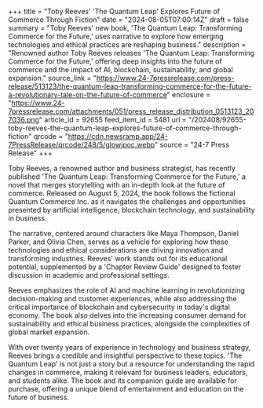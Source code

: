 +++
title = "Toby Reeves' 'The Quantum Leap' Explores Future of Commerce Through Fiction"
date = "2024-08-05T07:00:14Z"
draft = false
summary = "Toby Reeves' new book, 'The Quantum Leap: Transforming Commerce for the Future,' uses narrative to explore how emerging technologies and ethical practices are reshaping business."
description = "Renowned author Toby Reeves releases 'The Quantum Leap: Transforming Commerce for the Future,' offering deep insights into the future of commerce and the impact of AI, blockchain, sustainability, and global expansion."
source_link = "https://www.24-7pressrelease.com/press-release/513123/the-quantum-leap-transforming-commerce-for-the-future-a-revolutionary-tale-on-the-future-of-commerce"
enclosure = "https://www.24-7pressrelease.com/attachments/051/press_release_distribution_0513123_207036.png"
article_id = 92655
feed_item_id = 5481
url = "/202408/92655-toby-reeves-the-quantum-leap-explores-future-of-commerce-through-fiction"
qrcode = "https://cdn.newsramp.app/24-7PressRelease/qrcode/248/5/glowipoc.webp"
source = "24-7 Press Release"
+++

<p>Toby Reeves, a renowned author and business strategist, has recently published 'The Quantum Leap: Transforming Commerce for the Future,' a novel that merges storytelling with an in-depth look at the future of commerce. Released on August 5, 2024, the book follows the fictional Quantum Commerce Inc. as it navigates the challenges and opportunities presented by artificial intelligence, blockchain technology, and sustainability in business.</p><p>The narrative, centered around characters like Maya Thompson, Daniel Parker, and Olivia Chen, serves as a vehicle for exploring how these technologies and ethical considerations are driving innovation and transforming industries. Reeves' work stands out for its educational potential, supplemented by a 'Chapter Review Guide' designed to foster discussion in academic and professional settings.</p><p>Reeves emphasizes the role of AI and machine learning in revolutionizing decision-making and customer experiences, while also addressing the critical importance of blockchain and cybersecurity in today's digital economy. The book also delves into the increasing consumer demand for sustainability and ethical business practices, alongside the complexities of global market expansion.</p><p>With over twenty years of experience in technology and business strategy, Reeves brings a credible and insightful perspective to these topics. 'The Quantum Leap' is not just a story but a resource for understanding the rapid changes in commerce, making it relevant for business leaders, educators, and students alike. The book and its companion guide are available for purchase, offering a unique blend of entertainment and education on the future of business.</p>